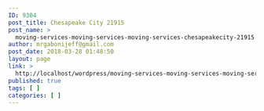 ```yaml
---
ID: 9304
post_title: Chesapeake City 21915
post_name: >
  moving-services-moving-services-moving-services-chesapeakecity-21915
author: mrgabonijeff@gmail.com
post_date: 2018-03-28 01:48:50
layout: page
link: >
  http://localhost/wordpress/moving-services-moving-services-moving-services-chesapeakecity-21915/
published: true
tags: [ ]
categories: [ ]
---
```

